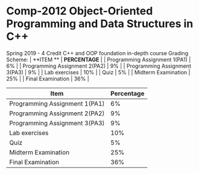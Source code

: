 # Comp-2012 Object-Oriented Programming and Data Structures in C++
Spring 2019 - 4 Credit C++ and OOP foundation in-depth course
Grading Scheme: 
| **ITEM **                     | **PERCENTAGE** |
| Programming Assignment 1(PA1) | 6%             |
| Programming Assignment 2(PA2) | 9%             |
| Programming Assignment 3(PA3) | 9%             |
| Lab exercises                 | 10%            |
| Quiz                          | 5%             |
| Midterm Examination           | 25%            |
| Final Examination             | 36%            |

| Item | Percentage |
|---------|-------|
| Programming Assignment 1(PA1)  |  6%  | 
| Programming Assignment 2(PA2)  |  9%  | 
| Programming Assignment 3(PA3)  |  9%  | 
| Lab exercises  |  10%  | 
| Quiz  |  5%  | 
| Midterm Examination  |  25%  | 
| Final Examination  |  36%  | 
